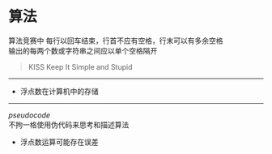 # 算法

算法竞赛中 每行以回车结束，行首不应有空格，行末可以有多余空格  
输出的每两个数或字符串之间应以单个空格隔开  
> KISS
> Keep It Simple and Stupid

---
  
- 浮点数在计算机中的存储  
  
---

*pseudocode*  
不拘一格使用伪代码来思考和描述算法  

- 浮点数运算可能存在误差